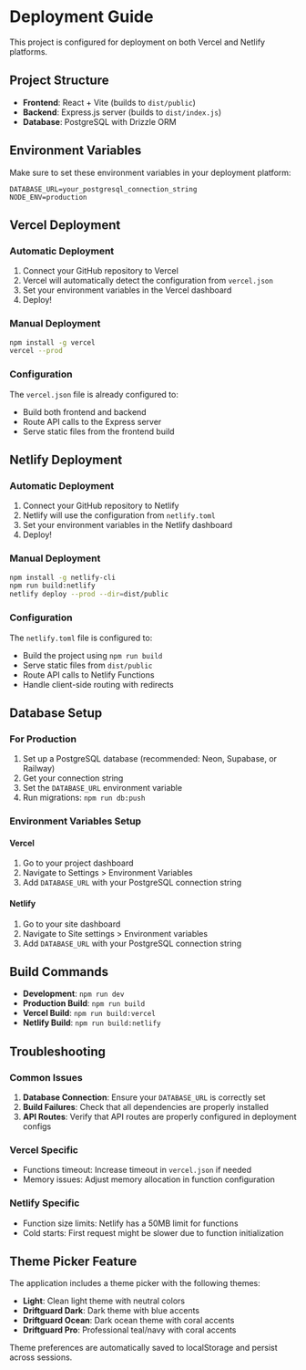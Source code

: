 # Deployment Guide

This project is configured for deployment on both Vercel and Netlify platforms.

## Project Structure

- **Frontend**: React + Vite (builds to `dist/public`)
- **Backend**: Express.js server (builds to `dist/index.js`)
- **Database**: PostgreSQL with Drizzle ORM

## Environment Variables

Make sure to set these environment variables in your deployment platform:

```
DATABASE_URL=your_postgresql_connection_string
NODE_ENV=production
```

## Vercel Deployment

### Automatic Deployment
1. Connect your GitHub repository to Vercel
2. Vercel will automatically detect the configuration from `vercel.json`
3. Set your environment variables in the Vercel dashboard
4. Deploy!

### Manual Deployment
```bash
npm install -g vercel
vercel --prod
```

### Configuration
The `vercel.json` file is already configured to:
- Build both frontend and backend
- Route API calls to the Express server
- Serve static files from the frontend build

## Netlify Deployment

### Automatic Deployment
1. Connect your GitHub repository to Netlify
2. Netlify will use the configuration from `netlify.toml`
3. Set your environment variables in the Netlify dashboard
4. Deploy!

### Manual Deployment
```bash
npm install -g netlify-cli
npm run build:netlify
netlify deploy --prod --dir=dist/public
```

### Configuration
The `netlify.toml` file is configured to:
- Build the project using `npm run build`
- Serve static files from `dist/public`
- Route API calls to Netlify Functions
- Handle client-side routing with redirects

## Database Setup

### For Production
1. Set up a PostgreSQL database (recommended: Neon, Supabase, or Railway)
2. Get your connection string
3. Set the `DATABASE_URL` environment variable
4. Run migrations: `npm run db:push`

### Environment Variables Setup

#### Vercel
1. Go to your project dashboard
2. Navigate to Settings > Environment Variables
3. Add `DATABASE_URL` with your PostgreSQL connection string

#### Netlify
1. Go to your site dashboard
2. Navigate to Site settings > Environment variables
3. Add `DATABASE_URL` with your PostgreSQL connection string

## Build Commands

- **Development**: `npm run dev`
- **Production Build**: `npm run build`
- **Vercel Build**: `npm run build:vercel`
- **Netlify Build**: `npm run build:netlify`

## Troubleshooting

### Common Issues

1. **Database Connection**: Ensure your `DATABASE_URL` is correctly set
2. **Build Failures**: Check that all dependencies are properly installed
3. **API Routes**: Verify that API routes are properly configured in deployment configs

### Vercel Specific
- Functions timeout: Increase timeout in `vercel.json` if needed
- Memory issues: Adjust memory allocation in function configuration

### Netlify Specific
- Function size limits: Netlify has a 50MB limit for functions
- Cold starts: First request might be slower due to function initialization

## Theme Picker Feature

The application includes a theme picker with the following themes:
- **Light**: Clean light theme with neutral colors
- **Driftguard Dark**: Dark theme with blue accents
- **Driftguard Ocean**: Dark ocean theme with coral accents
- **Driftguard Pro**: Professional teal/navy with coral accents

Theme preferences are automatically saved to localStorage and persist across sessions.
